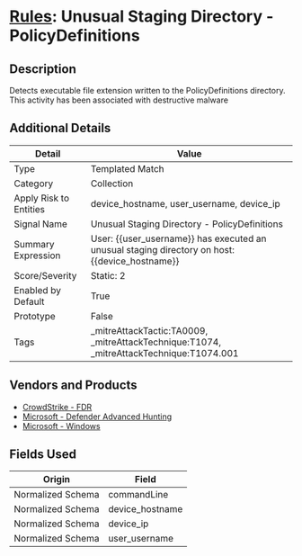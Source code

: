 # [Rules](README.md): Unusual Staging Directory - PolicyDefinitions

## Description
Detects executable file extension written to the PolicyDefinitions directory. This activity has been associated with destructive malware

## Additional Details
|Detail|Value|
|----|----|
|Type|Templated Match|
|Category|Collection|
|Apply Risk to Entities|device_hostname, user_username, device_ip|
|Signal Name|Unusual Staging Directory - PolicyDefinitions|
|Summary Expression|User: {{user_username}} has executed an unusual staging directory on host: {{device_hostname}}|
|Score/Severity|Static: 2|
|Enabled by Default|True|
|Prototype|False|
|Tags|_mitreAttackTactic:TA0009, _mitreAttackTechnique:T1074, _mitreAttackTechnique:T1074.001|
## Vendors and Products
- [CrowdStrike - FDR](../products/569a3a44-c29f-492e-bcf4-5dc04e2ab0f3.md)
- [Microsoft - Defender Advanced Hunting](../products/3382523e-2072-41bd-b50b-6b148957d0b0.md)
- [Microsoft - Windows](../products/1ff7546c-cb36-4a24-87f7-89d2cecc5761.md)


## Fields Used

|Origin|Field|
|----|----|
|Normalized Schema|commandLine|
|Normalized Schema|device_hostname|
|Normalized Schema|device_ip|
|Normalized Schema|user_username|


